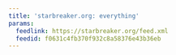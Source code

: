 ```yaml
---
title: 'starbreaker.org: everything'
params:
  feedlink: https://starbreaker.org/feed.xml
  feedid: f0631c4fb370f932c8a58376e43b36eb
---
```

